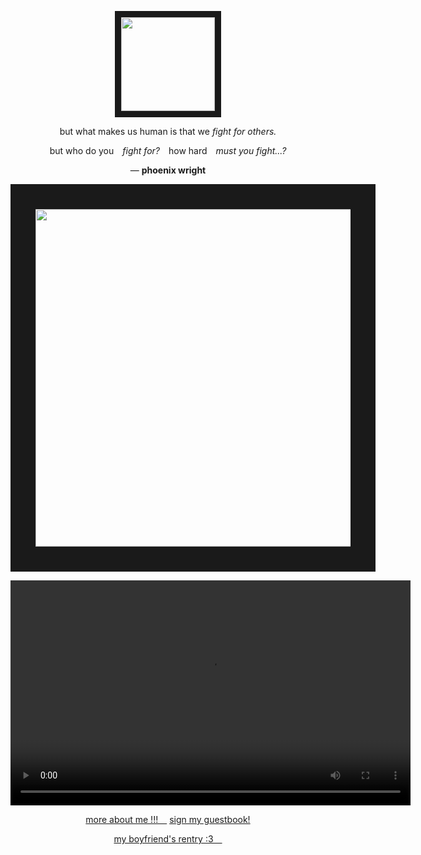 <p align="center">
<img src="https://static.wikia.nocookie.net/gensin-impact/images/9/9f/Starlit_Letter_Archive_Icon_Wriothesley.png/revision/latest?cb=20240118215105" width="150" height="150" border="10"/>
</p>

 <p align="center"> but what makes us human is that we <em>fight for others.</em>
 </p>
 <p align="center">  but who do you <em>fight for?</em> how hard <em>must you fight...?</em>
 </p>
<p align="center"> — <b>phoenix wright</b>
</p>

<p align="center">
<img src="https://cdn.discordapp.com/attachments/1062426540786319370/1130588831431806986/WrioMains_Divider_02.png?ex=65e62766&is=65d3b266&hm=861728b5bcaad7112df37b84b8036ddffb83853b38ea23ab856e35324f93f963&" width="540" height="" border="40" />
</p>

<p align="center">
 <video src= https://github.com/wriotthesley/wriotthesley/assets/135394748/cbce4dac-6623-49c6-b25d-903d07875b36 width="640" height="360" border="10"/>
</p>

<p align="center">
  <a href="https://rentry.co/wriotheslIey">more about me !!! </a>
  <a href="https://meropide.123guestbook.com/#">sign my guestbook!</a>
</p>
<p align="center">
  <a href="https://rentry.co/neuvivi">my boyfriend's rentry :3 </a>
</p>

